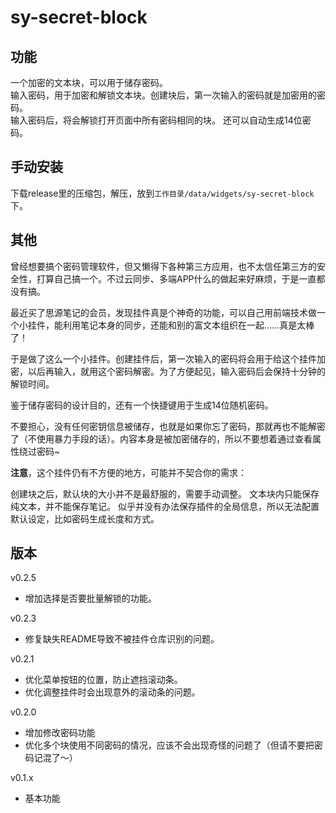 # sy-secret-block

## 功能
一个加密的文本块，可以用于储存密码。  
输入密码，用于加密和解锁文本块。创建块后，第一次输入的密码就是加密用的密码。  
输入密码后，将会解锁打开页面中所有密码相同的块。
还可以自动生成14位密码。  

## 手动安装
下载release里的压缩包，解压，放到`工作目录/data/widgets/sy-secret-block`下。  

## 其他
曾经想要搞个密码管理软件，但又懒得下各种第三方应用，也不太信任第三方的安全性，打算自己搞一个。不过云同步、多端APP什么的做起来好麻烦，于是一直都没有搞。

最近买了思源笔记的会员，发现挂件真是个神奇的功能，可以自己用前端技术做一个小挂件，能利用笔记本身的同步，还能和别的富文本组织在一起……真是太棒了！

于是做了这么一个小挂件。创建挂件后，第一次输入的密码将会用于给这个挂件加密，以后再输入，就用这个密码解密。为了方便起见，输入密码后会保持十分钟的解锁时间。

鉴于储存密码的设计目的，还有一个快捷键用于生成14位随机密码。

不要担心，没有任何密钥信息被储存，也就是如果你忘了密码，那就再也不能解密了（不使用暴力手段的话）。内容本身是被加密储存的，所以不要想着通过查看属性绕过密码~

**注意**，这个挂件仍有不方便的地方，可能并不契合你的需求：

创建块之后，默认块的大小并不是最舒服的，需要手动调整。
文本块内只能保存纯文本，并不能保存笔记。
似乎并没有办法保存插件的全局信息，所以无法配置默认设定，比如密码生成长度和方式。

## 版本
v0.2.5
- 增加选择是否要批量解锁的功能。

v0.2.3
- 修复缺失README导致不被挂件仓库识别的问题。

v0.2.1
- 优化菜单按钮的位置，防止遮挡滚动条。
- 优化调整挂件时会出现意外的滚动条的问题。

v0.2.0
- 增加修改密码功能
- 优化多个块使用不同密码的情况，应该不会出现奇怪的问题了（但请不要把密码记混了～）

v0.1.x
- 基本功能
